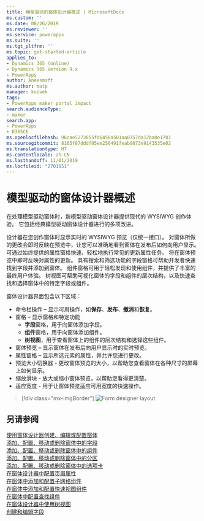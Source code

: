 ```yaml
---
title: 模型驱动的窗体设计器概述 | MicrosoftDocs
ms.custom: ''
ms.date: 08/26/2019
ms.reviewer: ''
ms.service: powerapps
ms.suite: ''
ms.tgt_pltfrm: ''
ms.topic: get-started-article
applies_to:
- Dynamics 365 (online)
- Dynamics 365 Version 9.x
- PowerApps
author: Aneesmsft
ms.author: matp
manager: kvivek
tags:
- PowerApps maker portal impact
search.audienceType:
- maker
search.app:
- PowerApps
- D365CE
ms.openlocfilehash: 96cae5273855fd6458a501aa0757da12ba8e1701
ms.sourcegitcommit: 8185f87dddf05ee256491feab9873e9143535e02
ms.translationtype: HT
ms.contentlocale: zh-CN
ms.lasthandoff: 11/01/2019
ms.locfileid: "2701651"
---
```

# <a name="overview-of-the-model-driven-form-designer"></a>模型驱动的窗体设计器概述
在处理模型驱动窗体时，新模型驱动窗体设计器提供现代的 WYSIWYG 创作体验。 它包括经典模型驱动窗体设计器进行的多项改进。 

设计器在您创作窗体时显示实时的 WYSIWYG 预览（仅统一接口）。 对窗体所做的更改会即时反映在预览中，让您可以准确地看到窗体在发布后如何向用户显示。 可通过始终提供的属性窗格快速、轻松地执行常见的更新属性任务。 将在窗体预览中即时反映对属性的更新。 具有搜索和筛选功能的字段窗格可帮助开发者快速找到字段并添加到窗体。 组件窗格可用于轻松发现和使用组件，并提供了丰富的最终用户体验。 树视图可帮助可视化窗体的字段和组件的层次结构，以及快速查找和选择窗体中的特定字段或组件。

窗体设计器界面包含以下区域： 
- 命令栏操作 – 显示可用操作，如**保存**、**发布**、**撤消**和**恢复**。 
- 窗格 – 显示窗格和特定功能
  - **字段**窗格，用于向窗体添加字段。
  - **组件**窗格，用于向窗体添加组件。
  - **树视图**，用于查看窗体上的组件的层次结构和选择这些组件。
- 窗体预览 – 显示窗体在发布后向用户显示时的实时预览。 
- 属性窗格 – 显示所选元素的属性，并允许您进行更改。
- 预览大小切换器 - 更改窗体预览的大小，以帮助您查看窗体在各种尺寸的屏幕上如何显示。
- 缩放滑块 - 放大或缩小窗体预览，以帮助您看得更清楚。
- 适应宽度 - 用于让窗体预览适应可用宽度的快速操作。

> [!div class="mx-imgBorder"] 
> ![](media/FormDesignerOverview.png "Form designer layout")

## <a name="see-also"></a>另请参阅
[使用窗体设计器创建、编辑或配置窗体](create-and-edit-forms.md)  
[添加、配置、移动或删除窗体中的字段](add-move-or-delete-fields-on-form.md)  
[添加、配置、移动或删除窗体中的组件](add-move-configure-or-delete-components-on-form.md)  
[添加、配置、移动或删除窗体中的分区](add-move-or-delete-sections-on-form.md)  
[添加、配置、移动或删除窗体中的选项卡](add-move-or-delete-tabs-on-form.md)  
[在窗体设计器中配置页眉属性](form-designer-header-properties.md)  
[在窗体中添加和配置子网格组件](form-designer-add-configure-subgrid.md)  
[在窗体中添加和配置快速视图组件](form-designer-add-configure-quickview.md)  
[在窗体中配置查找组件](form-designer-add-configure-lookup.md)  
[在窗体设计器中使用树视图](using-tree-view-on-form.md)  
[创建和编辑字段](../common-data-service/create-edit-field-portal.md)  
